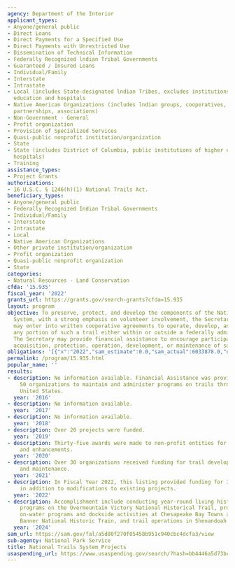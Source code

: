 ```yaml
---
agency: Department of the Interior
applicant_types:
- Anyone/general public
- Direct Loans
- Direct Payments for a Specified Use
- Direct Payments with Unrestricted Use
- Dissemination of Technical Information
- Federally Recognized lndian Tribal Governments
- Guaranteed / Insured Loans
- Individual/Family
- Interstate
- Intrastate
- Local (includes State-designated lndian Tribes, excludes institutions of higher
  education and hospitals
- Native American Organizations (includes lndian groups, cooperatives, corporations,
  partnerships, associations)
- Non-Government - General
- Profit organization
- Provision of Specialized Services
- Quasi-public nonprofit institution/organization
- State
- State (includes District of Columbia, public institutions of higher education and
  hospitals)
- Training
assistance_types:
- Project Grants
authorizations:
- 16 U.S.C. § 1246(h)(1) National Trails Act.
beneficiary_types:
- Anyone/general public
- Federally Recognized Indian Tribal Governments
- Individual/Family
- Interstate
- Intrastate
- Local
- Native American Organizations
- Other private institution/organization
- Profit organization
- Quasi-public nonprofit organization
- State
categories:
- Natural Resources - Land Conservation
cfda: '15.935'
fiscal_year: '2022'
grants_url: https://grants.gov/search-grants?cfda=15.935
layout: program
objective: To preserve, protect, and develop the components of the National Trails
  System, with a strong emphasis on volunteer involvement, the Secretary of the Interior
  may enter into written cooperative agreements to operate, develop, and maintain
  any portion of such a trail either within or outside a federally administered area.
  The Secretary may provide financial assistance to encourage participation in the
  acquisition, protection, operation, development, or maintenance of such trails.
obligations: '[{"x":"2022","sam_estimate":0.0,"sam_actual":6033878.0,"usa_spending_actual":6033877.85},{"x":"2023","sam_estimate":0.0,"sam_actual":8196137.0,"usa_spending_actual":7697730.29},{"x":"2024","sam_estimate":3176783.0,"sam_actual":0.0,"usa_spending_actual":8255975.24}]'
permalink: /program/15.935.html
popular_name: ''
results:
- description: No information available. Financial Assistance was provided to over
    50 organizations to maintain and administer programs on trails throughout the
    United States.
  year: '2016'
- description: No information available.
  year: '2017'
- description: No information available.
  year: '2018'
- description: Over 20 projects were funded.
  year: '2019'
- description: Thirty-five awards were made to non-profit entities for trail development
    and enhancements.
  year: '2020'
- description: Over 30 organizations received funding for trail development, planning
    and maintenance.
  year: '2021'
- description: In Fiscal Year 2022, this listing provided funding for 37 new projects
    in addition to modifications to existing projects.
  year: '2022'
- description: Accomplishment include conducting year-round living history interpretation
    programs on the Overmountain Victory National Historical Trail, providing free
    on-water programs and dockside activities at Chesapeake Bay Towns along the Star-Spangled
    Banner National Historic Train, and trail operations in Shenandoah National Park.
  year: '2024'
sam_url: https://sam.gov/fal/a5d80f270f05458b951c940cbc4dcfa3/view
sub-agency: National Park Service
title: National Trails System Projects
usaspending_url: https://www.usaspending.gov/search/?hash=bb4446a5d73bc6ca2f6e9ca3310e8a17
---
```

